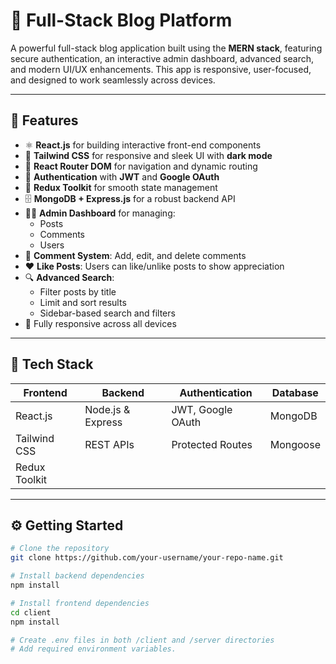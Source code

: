 # 📝 Full-Stack Blog Platform

A powerful full-stack blog application built using the **MERN stack**, featuring secure authentication, an interactive admin dashboard, advanced search, and modern UI/UX enhancements. This app is responsive, user-focused, and designed to work seamlessly across devices.

---

## 🚀 Features

- ⚛️ **React.js** for building interactive front-end components
- 🎨 **Tailwind CSS** for responsive and sleek UI with **dark mode**
- 🧭 **React Router DOM** for navigation and dynamic routing
- 🔐 **Authentication** with **JWT** and **Google OAuth**
- 🧠 **Redux Toolkit** for smooth state management
- 🗄️ **MongoDB + Express.js** for a robust backend API
- 👨‍💼 **Admin Dashboard** for managing:
  - Posts
  - Comments
  - Users
- 💬 **Comment System**: Add, edit, and delete comments
- ❤️ **Like Posts**: Users can like/unlike posts to show appreciation
- 🔍 **Advanced Search**:
  - Filter posts by title
  - Limit and sort results
  - Sidebar-based search and filters
- 📱 Fully responsive across all devices

---

## 🧰 Tech Stack

| Frontend        | Backend         | Authentication    | Database  |
|-----------------|------------------|--------------------|------------|
| React.js        | Node.js & Express | JWT, Google OAuth  | MongoDB    |
| Tailwind CSS    | REST APIs        | Protected Routes   | Mongoose   |
| Redux Toolkit   |                  |                    |            |

---

## ⚙️ Getting Started

```bash
# Clone the repository
git clone https://github.com/your-username/your-repo-name.git

# Install backend dependencies
npm install

# Install frontend dependencies
cd client
npm install

# Create .env files in both /client and /server directories
# Add required environment variables.
